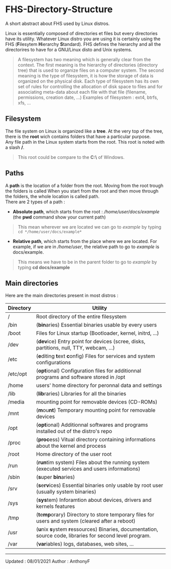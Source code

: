 # FHS-Directory-Structure

A short abstract about FHS used by Linux distros.

Linux is essentially composed of directories et files but every directories have its utility. Whatever Linux distro you are using it is certainly using the FHS (**F**ilesytem **H**ierarchy **S**tandard). FHS defines the hierarchy and all the directorires to have for a GNU/Linux disto and Unix systems.

>A filesystem has two meaning which is generally clear from the context.
>The first meaning is the hierarchy of directories (directory tree) that is used to organize files on a computer system.
>The second meaning is the type of filesystem, it is how the storage of data is organized on the physical disk. Each type of filesystem has its own set of rules for controlling the allocation of disk space to files and for associating meta-data about each file with that file (filename, permissions, creation date, ...)
>Examples of filesystem : ext4, btrfs, xfs, ...

## Filesystem

The file system on Linux is organized like a **tree**. At the very top of the tree, there is the **root** wich contains folders that have a particular purpose.  
Any file path in the Linux system starts from the root. This root is noted with a slash **/**.

>This root could be compare to the **C:\\** of Windows.

## Paths

A **path** is the location of a folder from the root.
Moving from the root trough the folders is called When you start from the root and then move through the folders, the whole location is called path.  
There are 2 types of a path :

- **Absolute path**, which starts from the root : */home/user/docs/example* (the **pwd** command show your current path)

> This mean wherever we are located we can go to *example* by typing `cd */home/user/docs/example*`

- **Relative path**, which starts from the place where we are located. For example, if we are in */home/user*, the relative path to go to *example* is docs/example.

> This means we have to be in the parent folder to go to *example* by typing **cd docs/example**

## Main directories

Here are the main directories present in most distros :

| Directory | Utility                                                                                                        |
| --------- | -------------------------------------------------------------------------------------------------------------- |
| /         | Root directory of the entire filesystem                                                                        |
| /bin      | (**bin**aries) Essential binaries usable by every users                                                        |
| /boot     | Files for Linux startup (Bootloader, kernel, initrd, ...)                                                      |
| /dev      | (**dev**ice) Entry point for devices (scree, disks, partitions, null, TTY, webcam, ...)                        |
| /etc      | (**e**diting **t**ext **c**onfig) Files for services and system configurations                                 |
| /etc/opt  | (**opt**ional) Configuration files for additionnal programs and software stored in /opt                        |
| /home     | users' home directory for peronnal data and settings                                                           |
| /lib      | (**lib**raries) Libraries for all the binaries                                                                 |
| /media    | mounting point for removable devices (CD-ROMs)                                                                 |
| /mnt      | (**m**ou**nt**) Temporary mounting point for removable devices                                                     |
| /opt      | (**opt**ional) Additionnal softwares and programs installed out of the distro's repo                           |
| /proc     | (**proc**ess) Vitual directory containing informations about the kernel and process                            |
| /root     | Home directory of the user root                                                                                |
| /run      | (**run**tim system) Files about the running system  (executed services and users informations)                 |
| /sbin     | (**s**uper **bin**aries)                                                                                       |
| /srv      | (**s**e**rv**ices) Essential binaries only usable by root user (usually system binaries)                       |
| /sys      | (**sys**tem) Inforamtion about devices, drivers and kernels features                                           |
| /tmp      | (**t**e**mp**orary) Directory to store temporary files for users and system (cleared after a reboot)           |
| /usr      | (**u**nix **s**ystem **r**essources) Binaries, documentation, source code, libraries for second level program. |
| /var      | (**var**iables) logs, databases, web sites, ...                                                                |

___
Updated : 08/01/2021
Author : AnthonyF
